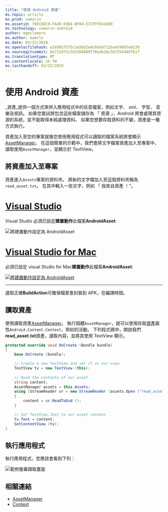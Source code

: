 ```yaml
---
title: "使用 Android 資產"
ms.topic: article
ms.prod: xamarin
ms.assetid: 70ECDDC9-FA40-03B4-BF04-E7CFFFE4260D
ms.technology: xamarin-android
author: mgmclemore
ms.author: mamcle
ms.date: 03/13/2018
ms.openlocfilehash: e1890575f5c3a5bd2e0c0de0712ba459607e6139
ms.sourcegitcommit: 8e722d72c5d1384889f70adb26c5675544897b1f
ms.translationtype: MT
ms.contentlocale: zh-TW
ms.lasthandoff: 03/15/2018
---
```

# <a name="using-android-assets"></a>使用 Android 資產

_資產_提供一個方式來併入應用程式中的任意檔案，例如文字、 xml、 字型、 音樂及視訊。 如果您嘗試將包含這些檔案儲存為 「 資源 」，Android 將會處理其資源的系統，並不能取得未經處理資料。 如果您想要存取資料的不變，資產是一種方式執行。

資產加入至您的專案就像您使用應用程式可以讀取的檔案系統將會顯示[AssetManager](https://developer.xamarin.com/api/type/Android.Content.Res.AssetManager/)。
在這個簡單的示範中，我們會將文字檔案資產加入至專案中，讀取使用`AssetManager`，並顯示於 TextView。


## <a name="add-asset-to-project"></a>將資產加入至專案

資產進入`Assets`專案的資料夾。 將新的文字檔加入至這個資料夾稱為`read_asset.txt`。 在其中輸入一些文字，例如 「 我來自資產 ！"。

# <a name="visual-studiotabvswin"></a>[Visual Studio](#tab/vswin)

Visual Studio 必須已設定**建置動作**此檔案**AndroidAsset**:

![將建置動作設定為 AndroidAsset](android-assets-images/asset-properties-vs.png) 

# <a name="visual-studio-for-mactabvsmac"></a>[Visual Studio for Mac](#tab/vsmac)

必須已設定 visual Studio for Mac**建置動作**此檔案**AndroidAsset**:

[![將建置動作設定為 AndroidAsset](android-assets-images/asset-properties-xs-sml.png)](android-assets-images/asset-properties-xs.png#lightbox)

-----

選取正確**BuildAction**可確保檔案會封裝到 APK，在編譯時間。


## <a name="reading-assets"></a>讀取資產

使用讀取資產[AssetManager](https://developer.xamarin.com/api/type/Android.Content.Res.AssetManager/)。 執行個體`AssetManager`，就可以使用存取[資產](https://developer.xamarin.com/api/property/Android.Content.Context.Assets/)屬性`Android.Content.Context`，例如的活動。
下列程式碼中，開啟我們**read_asset.txt**資產，讀取內容，並將其使用 TextView 顯示。

```csharp
protected override void OnCreate (Bundle bundle)
{
    base.OnCreate (bundle);

    // Create a new TextView and set it as our view
    TextView tv = new TextView (this);
    
    // Read the contents of our asset
    string content;
    AssetManager assets = this.Assets;
    using (StreamReader sr = new StreamReader (assets.Open ("read_asset.txt")))
    {
        content = sr.ReadToEnd ();
    }

    // Set TextView.Text to our asset content
    tv.Text = content;
    SetContentView (tv);
}
```


## <a name="running-the-application"></a>執行應用程式

執行應用程式，您應該會看到下列：

![範例螢幕擷取畫面](android-assets-images/screenshot.png)


## <a name="related-links"></a>相關連結

- [AssetManager](https://developer.xamarin.com/api/type/Android.Content.Res.AssetManager/)
- [Context](https://developer.xamarin.com/api/type/Android.Content.Context/)
